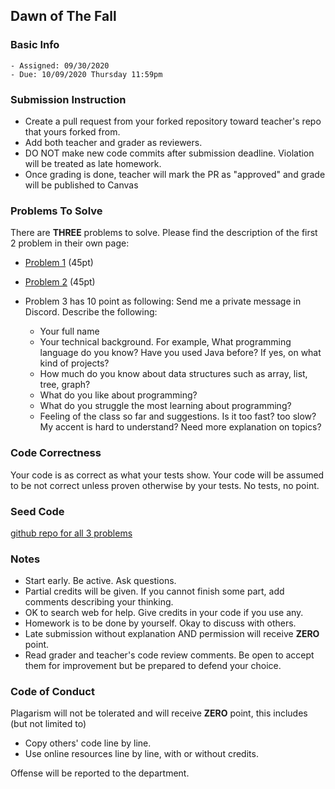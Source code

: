 ## Dawn of The Fall

### Basic Info

    - Assigned: 09/30/2020
    - Due: 10/09/2020 Thursday 11:59pm

### Submission Instruction

- Create a pull request from your forked repository toward teacher's repo that yours forked from.
- Add both teacher and grader as reviewers.
- DO NOT make new code commits after submission deadline. Violation will be treated as late homework.
- Once grading is done, teacher will mark the PR as "approved" and grade will be published to Canvas

### Problems To Solve

There are **THREE** problems to solve. Please find the description of the first 2 problem in their own page:

- [Problem 1](https://github.com/pdgetrf/CSS143B-2020Fall/blob/master/homework/homework_1/problem_1.md) (45pt)
- [Problem 2](https://github.com/pdgetrf/CSS143B-2020Fall/blob/master/homework/homework_1/problem_2.md) (45pt)

- Problem 3 has 10 point as following: Send me a private message in Discord. Describe the following:
  - Your full name
  - Your technical background. For example, What programming language do you know? Have you used Java before? If yes, on what kind of projects? 
  - How much do you know about data structures such as array, list, tree, graph?
  - What do you like about programming?
  - What do you struggle the most learning about programming?
  - Feeling of the class so far and suggestions. Is it too fast? too slow? My accent is hard to understand? Need more explanation on topics?
### Code Correctness ###

Your code is as correct as what your tests show. Your code will be assumed to be not correct unless proven otherwise by your tests. No tests, no point. 

### Seed Code ###

[github repo for all 3 problems](https://github.com/pdgetrf/CSS143B-2020Fall-homework1)

### Notes ###

- Start early. Be active. Ask questions.
- Partial credits will be given. If you cannot finish some part, add comments describing your thinking.
- OK to search web for help. Give credits in your code if you use any. 
- Homework is to be done by yourself. Okay to discuss with others. 
- Late submission without explanation AND permission will receive **ZERO** point.  
- Read grader and teacher's code review comments. Be open to accept them for improvement but be prepared to defend your choice. 

### Code of Conduct

Plagarism will not be tolerated and will receive **ZERO** point, this includes (but not limited to)

- Copy others' code line by line.
- Use  online resources line by line, with or without credits.

Offense will be reported to the department.

